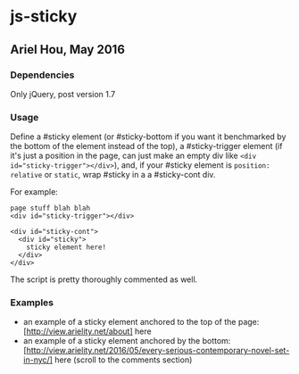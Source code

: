# js-sticky
## Ariel Hou, May 2016
### Dependencies
Only jQuery, post version 1.7

### Usage
Define a #sticky element (or #sticky-bottom if you want it benchmarked by the bottom of the element instead of the top), a #sticky-trigger element (if it's just a position in the page, can just make an empty div like `<div id="sticky-trigger"></div>`), and, if your #sticky element is `position: relative` or `static`, wrap #sticky in a a #sticky-cont div.

For example:
```
page stuff blah blah
<div id="sticky-trigger"></div>

<div id="sticky-cont">
  <div id="sticky">
    sticky element here!
  </div>
</div>
```

The script is pretty thoroughly commented as well.

### Examples
* an example of a sticky element anchored to the top of the page: [http://view.arielity.net/about] here
* an example of a sticky element anchored by the bottom:
[http://view.arielity.net/2016/05/every-serious-contemporary-novel-set-in-nyc/] here (scroll to the comments section)

